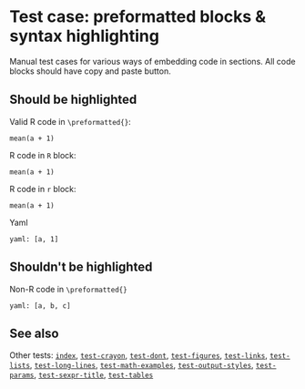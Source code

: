 # Test case: preformatted blocks & syntax highlighting

Manual test cases for various ways of embedding code in sections. All
code blocks should have copy and paste button.

## Should be highlighted

Valid R code in `\preformatted{}`:

    mean(a + 1)

R code in `R` block:

    mean(a + 1)

R code in `r` block:

    mean(a + 1)

Yaml

    yaml: [a, 1]

## Shouldn't be highlighted

Non-R code in `\preformatted{}`

    yaml: [a, b, c]

## See also

Other tests:
[`index`](https://pkgdown.r-lib.org/dev/reference/index.md),
[`test-crayon`](https://pkgdown.r-lib.org/dev/reference/test-crayon.md),
[`test-dont`](https://pkgdown.r-lib.org/dev/reference/test-dont.md),
[`test-figures`](https://pkgdown.r-lib.org/dev/reference/test-figures.md),
[`test-links`](https://pkgdown.r-lib.org/dev/reference/test-links.md),
[`test-lists`](https://pkgdown.r-lib.org/dev/reference/test-lists.md),
[`test-long-lines`](https://pkgdown.r-lib.org/dev/reference/test-long-lines.md),
[`test-math-examples`](https://pkgdown.r-lib.org/dev/reference/test-math-examples.md),
[`test-output-styles`](https://pkgdown.r-lib.org/dev/reference/test-output-styles.md),
[`test-params`](https://pkgdown.r-lib.org/dev/reference/test-params.md),
[`test-sexpr-title`](https://pkgdown.r-lib.org/dev/reference/test-sexpr-title.md),
[`test-tables`](https://pkgdown.r-lib.org/dev/reference/test-tables.md)
